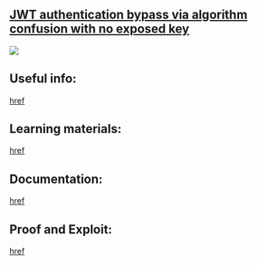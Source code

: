 ## [JWT authentication bypass via algorithm confusion with no exposed key](https://portswigger.net/web-security/jwt/algorithm-confusion/lab-jwt-authentication-bypass-via-algorithm-confusion-with-no-exposed-key)

![](https://github.com/nu11secur1ty/PortSwigger-Web-Security-Academy/blob/main/JWT/JWT-authentication-bypass-via-algorithm-confusion-with-no-exposed-key/Docs/Screenshot%202022-06-22%20111334.png)

## Useful info:
[href](https://blog.silentsignal.eu/2021/02/08/abusing-jwt-public-keys-without-the-public-key/)

## Learning materials:
[href](https://portswigger.net/web-security/jwt)

## Documentation:
[href](https://github.com/nu11secur1ty/PortSwigger-Web-Security-Academy/tree/main/JWT/JWT-authentication-bypass-via-algorithm-confusion-with-no-exposed-key/Docs)

## Proof and Exploit:
[href](https://streamable.com/k94mnr)
